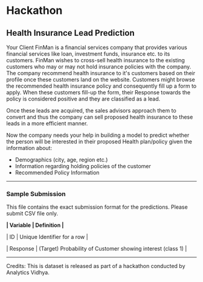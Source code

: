# Hackathon
## Health Insurance Lead Prediction
Your Client FinMan is a financial services company that provides various financial services like loan, investment funds, insurance etc. to its customers. FinMan wishes to cross-sell health insurance to the existing customers who may or may not hold insurance policies with the company. The company recommend health insurance to it's customers based on their profile once these customers land on the website. Customers might browse the recommended health insurance policy and consequently fill up a form to apply. When these customers fill-up the form, their Response towards the policy is considered positive and they are classified as a lead.

Once these leads are acquired, the sales advisors approach them to convert and thus the company can sell proposed health insurance to these leads in a more efficient manner.

Now the company needs your help in building a model to predict whether the person will be interested in their proposed Health plan/policy given the information about:
- Demographics (city, age, region etc.)
- Information regarding holding policies of the customer
- Recommended Policy Information
***
### Sample Submission
This file contains the exact submission format for the predictions. Please submit CSV file only.

**| Variable | Definition |**

| ID | Unique Identifier for a row |

| Response | (Target) Probability of Customer showing interest (class 1) |
***
Credits:
This is dataset is released as part of a hackathon conducted by Analytics Vidhya.
